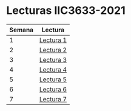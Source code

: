 # Lecturas IIC3633-2021

| Semana | Lectura |
| ------------- | ------------- |
| 1 | [Lectura 1](https://github.com/maguzman5/lecturasIIC3633-2021/blob/main/Semana1/lectura1.MD)  |
| 2 | [Lectura 2](https://github.com/maguzman5/lecturasIIC3633-2021/blob/main/Semana2/lectura2.MD)  |
| 3 | [Lectura 3](https://github.com/maguzman5/lecturasIIC3633-2021/blob/main/Semana3/lectura3.MD)  |
| 4 | [Lectura 4](#)  |
| 5 | [Lectura 5](#)  |
| 6 | [Lectura 6](#)  |
| 7 | [Lectura 7](#)  |